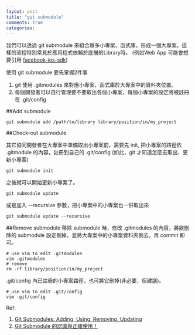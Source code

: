 ```yaml
---
layout: post
title: "git submodule"
comments: true
categories: 
---
```


我們可以透過 git submodule 來組合眾多小專案、函式庫，形成一個大專案。這樣的流程特別常見於應用程式依賴於底層的Library時。
(例如Web App 可能會想要引用 [facebook-ios-sdk](http://github.com/facebook/facebook-ios-sdk))

使用 git submodule 要先掌握2件事

1. git 使用 .gitmodules 來對應小專案、函式庫於大專案中的資料夾位置。
2. 每個開發者可以自行管理要不要取出各個小專案，每個小專案的設定將被註冊在 .git/config

##Add submodule
```
git submodule add /path/to/library library/position/in/my_project
```

##Check-out submodule

其它協同開發者在大專案中準備取出小專案前，需要先 init, 把小專案的路徑依 .gitmodule 的內容，註冊到自己的 .git/config (如此，git 才知道怎麼去取出、更新小專案)
```
git submodule init
```
之後就可以開始更新小專案了。
```
git submodule update
```
或是加入 --recursive 參數，把小專案中的小專案也一併取出來
```
git submodule update --recursive
```

##Remove submodule
移除 submodule 時，修改 .gitmodules 的內容，將欲刪除的 submodule 設定刪掉，並將大專案中的小專案資料夾刪去。再 commit 即可。
```
# use vim to edit .gitmodules
vim .gitmodules
# remove 
rm -rf library/position/in/my_project
```

.git/config 內已註冊的小專案路徑，也可將它刪掉(非必要，但建議)。
```
# use vim to edit .git/config
vim .git/config
```

Ref:

1. [Git Submodules: Adding, Using, Removing, Updating](http://chrisjean.com/2009/04/20/git-submodules-adding-using-removing-and-updating/)
2. [Git Submodule 的認識與正確使用！](http://josephjiang.com/entry.php?id=342)